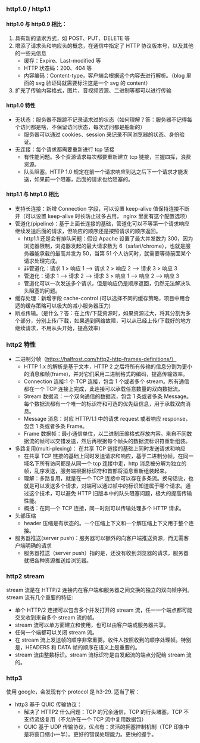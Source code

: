 ### http1.0 / http1.1

#### http1.0 与 http0.9 相比：

1. 具有新的请求方式，如 POST、PUT、DELETE 等
2. 增添了请求头和响应头的概念，在通信中指定了 HTTP 协议版本号，以及其他的一些元信息
   - 缓存：Expire、Last-modified 等
   - HTTP 状态码：200、404 等
   - 内容编码：Content-type，客户端会根据这个内容去进行解析。（blog 里面的 svg 验证码就需要标注这是一个 svg 的 content）
3. 扩充了传输内容格式，图片、音视频资源、二进制等都可以进行传输

#### http1.0 特性

- 无状态：服务器不跟踪不记录请求过的状态（如何理解？答：服务器不记得每个访问都是啥，不保留访问状态，每次访问都是船新的）
  - 服务器可以通过 cookies、session 来记录不同浏览器的状态、身份验证。
- 无连接：每个请求都需要重新进行 tcp 链接
  - 有性能问题。多个资源请求每次都要重新建立 tcp 链接，三握四挥，浪费资源。
  - 队头阻塞。HTTP 1.0 规定在前一个请求响应到达之后下一个请求才能发送，如果前一个阻塞，后面的请求也给阻塞的。

#### http1.1 与 http1.0 相比

- 支持长连接：新增 Connection 字段，可以设置 keep-alive 值保持连接不断开（可以设置 keep-alive 时长防止过多占用， nginx 里面有这个配置选项）
- 管道化(pipeline)：基于上面长连接的基础，管道化可以不等第一个请求响应继续发送后面的请求，但响应的顺序还是按照请求的顺序返回。
  - http1.1 还是会有排队问题：假设 Apache 设置了最大并发数为 300，因为浏览器限制，浏览器发起的最大请求数为 6（safari/chrome），也就是服务器能承载的最高并发为 50，当第 51 个人访问时，就需要等待前面某个请求处理完成。
  - 非管道化：请求 1 > 响应 1 --> 请求 2 > 响应 2 --> 请求 3 > 响应 3
  - 管道化：请求 1 --> 请求 2 --> 请求 3 > 响应 1 --> 响应 2 --> 响应 3
  - 管道化可以一次发送多个请求，但是响应仍是顺序返回，仍然无法解决队头阻塞的问题。
- 缓存处理：新增字段 cache-control (可以选择不同的缓存策略，项目中用合适的缓存策略可以极大的减小服务器压力)
- 断点传输。(是什么？答：在上传/下载资源时，如果资源过大，将其分割为多个部分，分别上传/下载，如果遇到网络故障，可以从已经上传/下载好的地方继续请求，不用从头开始，提高效率)

### http2 特性

- 二进制分帧（https://halfrost.com/http2-http-frames-definitions/）
  - HTTP 1.x 的解析是基于文本，HTTP 2 之后将所有传输的信息分割为更小的消息和帧(frame)，并对它们采用二进制格式的编码，提高传输效率。
  - Connection 连接:1 个 TCP 连接，包含 1 个或者多个 stream。所有通信都在一个 TCP 连接上完成，此连接可以承载任意数量的双向数据流。
  - Stream 数据流：一个双向通信的数据流，包含 1 条或者多条 Message。每个数据流都有一个唯一的标识符和可选的优先级信息，用于承载双向消息。
  - Message 消息：对应 HTTP/1.1 中的请求 request 或者响应 response，包含 1 条或者多条 Frame。
  - Frame 数据帧：最小通信单位，以二进制压缩格式存放内容。来自不同数据流的帧可以交错发送，然后再根据每个帧头的数据流标识符重新组装。
- 多路复用(multi-plexing)： 在共享 TCP 链接的基础上同时发送请求和响应
  - 在共享 TCP 链接的基础上同时发送请求和响应，基于二进制分帧，在同一域名下所有访问都是从同一个 tcp 连接中走，http 消息被分解为独立的帧，乱序发送，服务端根据标识符和首部将消息重新组装起来。
  - 理解：多路复用，就是在一个 TCP 连接中可以存在多条流。换句话说，也就是可以发送多个请求，对端可以通过帧中的标识知道属于哪个请求。通过这个技术，可以避免 HTTP 旧版本中的队头阻塞问题，极大的提高传输性能。
  - 概括：在同一个 TCP 连接，同一时刻可以传输处理多个 HTTP 请求。
- 头部压缩
  - header 压缩是有状态的。一个压缩上下文和一个解压缩上下文用于整个连接。
- 服务器推送(server push)：服务器可以额外的向客户端推送资源，而无需客户端明确的请求
  - 服务器推送（server push）指的是，还没有收到浏览器的请求，服务器就把各种资源推送给浏览器。

### http2 stream

stream 流是在 HTTP/2 连接内在客户端和服务器之间交换的独立的双向帧序列。stream 流有几个重要的特征:

- 单个 HTTP/2 连接可以包含多个并发打开的 stream 流，任一一个端点都可能交叉收到来自多个 stream 流的帧。
- stream 流可以单方面建立和使用，也可以由客户端或服务器共享。
- 任何一个端都可以关闭 stream 流。
- 在 stream 流上发送帧的顺序非常重要。收件人按照收到的顺序处理帧。特别是，HEADERS 和 DATA 帧的顺序在语义上是重要的。
- stream 流由整数标识。stream 流标识符是由发起流的端点分配给 stream 流的。

### http3

使用 google，会发现有个 protocol 是 h3-29.
适当了解：

- http3 基于 QUIC 传输协议：
  - 解决了 HTTP2 什么问题：TCP 的冗余通信，TCP 的行头堵塞，TCP 不支持流级复用（不允许在一个 TCP 流中复用数据包）
  - QUIC 基于 UDP 传输协议，优点有：灵活的拥塞控制机制（TCP 印象中是将窗口缩小一半）。更好的错误处理能力。更快的握手。
